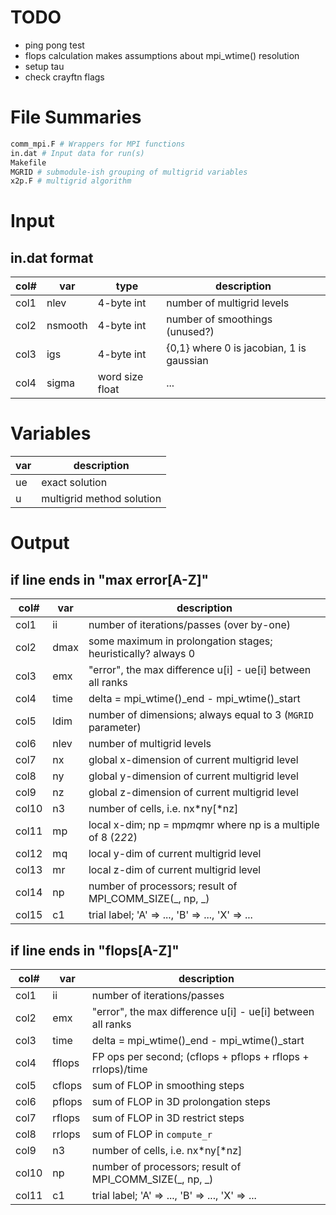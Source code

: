TODO
====

- ping pong test
- flops calculation makes assumptions about mpi_wtime() resolution
- setup tau
- check crayftn flags


File Summaries
==============

```bash
comm_mpi.F # Wrappers for MPI functions
in.dat # Input data for run(s)
Makefile
MGRID # submodule-ish grouping of multigrid variables
x2p.F # multigrid algorithm
```


Input
=====

in.dat format
-------------

col# | var     | type            | description
-----|---------|-----------------|--------------------------------------------
col1 | nlev    | 4-byte int      | number of multigrid levels
col2 | nsmooth | 4-byte int      | number of smoothings (unused?)
col3 | igs     | 4-byte int      | {0,1} where 0 is jacobian, 1 is gaussian
col4 | sigma   | word size float | ...


Variables
=========

var | description
----|-------------------------------------------------------------------------
ue  | exact solution
u   | multigrid method solution


Output
======

if line ends in "max error[A-Z]"
--------------------------------

col#  | var  | description
------|------|----------------------------------------------------------------
col1  | ii   | number of iterations/passes (over by-one)
col2  | dmax | some maximum in prolongation stages; heuristically? always 0
col3  | emx  | "error", the max difference u[i] - ue[i] between all ranks
col4  | time | delta = mpi_wtime()_end - mpi_wtime()_start
col5  | ldim | number of dimensions; always equal to 3 (`MGRID` parameter)
col6  | nlev | number of multigrid levels
col7  | nx   | global x-dimension of current multigrid level
col8  | ny   | global y-dimension of current multigrid level
col9  | nz   | global z-dimension of current multigrid level
col10 | n3   | number of cells, i.e. nx*ny[*nz]
col11 | mp   | local x-dim; np = mp*mq*mr where np is a multiple of 8 (2*2*2)
col12 | mq   | local y-dim of current multigrid level
col13 | mr   | local z-dim of current multigrid level
col14 | np   | number of processors; result of MPI_COMM_SIZE(_, np, _)
col15 | c1   | trial label; 'A' => ..., 'B' => ..., 'X' => ...

if line ends in "flops[A-Z]"
----------------------------

col#  | var    | description
------|--------|--------------------------------------------------------------
col1  | ii     | number of iterations/passes
col2  | emx    | "error", the max difference u[i] - ue[i] between all ranks
col3  | time   | delta = mpi_wtime()_end - mpi_wtime()_start
col4  | fflops | FP ops per second; (cflops + pflops + rflops + rrlops)/time
col5  | cflops | sum of FLOP in smoothing steps
col6  | pflops | sum of FLOP in 3D prolongation steps
col7  | rflops | sum of FLOP in 3D restrict steps
col8  | rrlops | sum of FLOP in `compute_r`
col9  | n3     | number of cells, i.e. nx*ny[*nz]
col10 | np     | number of processors; result of MPI_COMM_SIZE(_, np, _)
col11 | c1     | trial label; 'A' => ..., 'B' => ..., 'X' => ...
